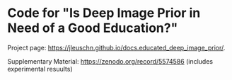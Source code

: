 # Code for "Is Deep Image Prior in Need of a Good Education?"

Project page: https://jleuschn.github.io/docs.educated_deep_image_prior/.

Supplementary Material: https://zenodo.org/record/5574586 (includes experimental resuults)
